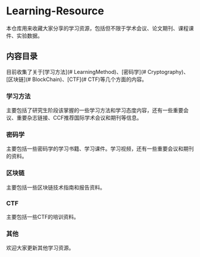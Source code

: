 # Learning-Resource
本仓库用来收藏大家分享的学习资源，包括但不限于学术会议、论文期刊、课程课件、实验数据。



## 内容目录

目前收集了关于[学习方法](# LearningMethod)、[密码学](# Cryptography)、[区块链](# BlockChain)、[CTF](# CTF)等几个方面的内容。



### 学习方法

<span id = "LearningMethod"/>

主要包括了研究生阶段该掌握的一些学习方法和学习态度内容，还有一些重要会议、重要杂志链接、CCF推荐国际学术会议和期刊等信息。



### 密码学

<span id = "Cryptography"/>

主要包括一些密码学的学习书籍、学习课件。学习视频，还有一些重要会议和期刊的资料。



### 区块链

<span id = "BlockChain"/>

主要包括一些区块链技术指南和报告资料。



### CTF

<span id = "CTF"/>

主要包括一些CTF的培训资料。



### 其他

欢迎大家更新其他学习资源。